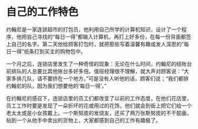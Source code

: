 # 自己的工作特色

约翰尼是一家连锁超市的打包员，他利用自己所学的计算机知识，设计了一个程序，他把自己寻找的“每日一得”都输入计算机，再打上好多份，在每一份背面都签上自己的名字。第二天他给顾客打包时，就把那些写着温馨有趣或发人深思的“每日一得”纸条打到买主的购物包中。 

一个月之后，连锁店里发生了一种奇怪的现象：无论在什么时间，约翰尼的结账台前排队的人总要比其他账台多好多倍。值班经理很不理解，就大声对顾客说：“大家多排几队，请不要挤在一个地方。”可是没有人听他的话，顾客们说；“我们都排约翰尼的队，因为我们想要他的‘每日一得’。” 

在约翰尼的感召下，连锁店里的员工们都改变了以前的工作态度，在他们花店里，员工工作时要是发现了一朵折坏的花或用过的花饰，他们就会到街上把它们给一个老太太或是小女孩戴上。一个斯努皮的发烧友，还买了两万张斯努皮的不干胶画，贴到一个从他手中卖出的货物上，大家都感到自己的工作有趣极了。
 